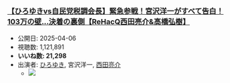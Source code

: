 ### [【ひろゆきvs自民党税調会長】緊急参戦！宮沢洋一がすべて告白！103万の壁…決着の裏側【ReHacQ西田亮介&高橋弘樹】](https://www.youtube.com/watch?v=mf37-gaqcFE)
-   公開日: 2025-04-06
-   視聴数: 1,121,891
-   **いいね数: 21,298**
-   出演者: [ひろゆき](/rehacq_fan/people/ひろゆき "wikilink"), 宮沢洋一, [西田亮介](/rehacq_fan/people/西田亮介 "wikilink")
    - [![](https://img.youtube.com/vi/mf37-gaqcFE/hqdefault.jpg)](https://www.youtube.com/watch?v=mf37-gaqcFE)
